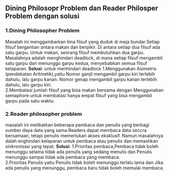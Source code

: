 ## Dining Philosopr Problem dan Reader Philosper Problem dengan solusi

### 1.Dining Philosopher Problem
Masalah ini menggambarkan lima filsuf yang duduk di meja bundar.Setiap filsuf bergantian antara makan dan berpikir.
Di antara setiap dua filsuf ada satu garpu. Untuk makan, seorang filsuf membutuhkan dua garpu. Masalahnya adalah menghindari deadlock, di mana setiap filsuf mengambil satu garpu dan menunggu garpu kedua, menyebabkan semua filsuf kelaparan.
**Solusi**: untuk menhindari deadlock
1.Menggunakan Asimetris (pendekatan Aritmetik),yaitu Nomor ganjil mengambil garpu kiri terlebih dahulu, lalu garpu kanan.
Nomor genap mengambil garpu kanan terlebih dahulu, lalu garpu kiri.
<br>
2.Membatasi jumlah filsuf yang bisa makan bersama dengan Menggunakan semaphore untuk membatasi hanya empat filsuf yang bisa mengambil garpu pada satu waktu.

### 2.Reader philosopher problem
masalah ini melibatkan beberapa pembaca dan penulis yang berbagi sumber daya data yang sama.Readers dapat membaca data seccra bersamaan, tetapi penulis memerlukan akses eksklusif.
Namun masalahnya dalah enghindari kelaparan untuk pembaca atau penulis dan memastikan sinkronisasi yang tepat.
**Solusi**: 
1.Prioritas pembaca,Pembaca tidak boleh menunggu selama tidak ada penulis yang sedang menulis dan
Penulis menunggu sampai tidak ada pembaca yang membaca.
<br>
2.Prioritas Penulis yaitu Penulis tidak boleh menunggu terlalu lama dan Jika ada penulis yang menunggu, pembaca baru tidak boleh memulai membaca.

